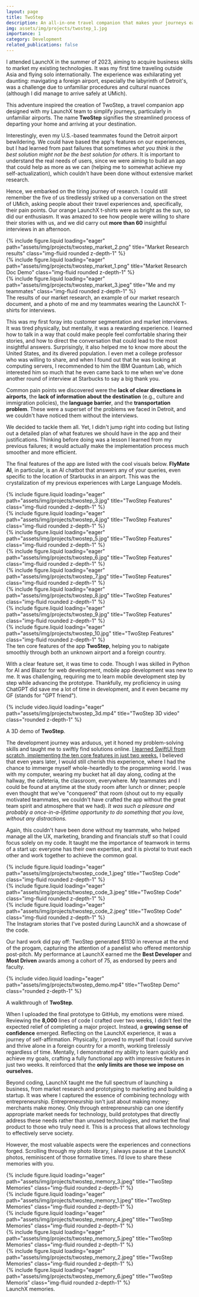 ```yaml
---
layout: page
title: TwoStep
description: An all-in-one travel companion that makes your journeys easier.
img: assets/img/projects/twostep_1.jpg
importance: 1
category: Development
related_publications: false
---
```

I attended LaunchX in the summer of 2023, aiming to acquire business skills to market my existing technologies. It was my first time traveling outside Asia and flying solo internationally. The experience was exhilarating yet daunting: mavigating a foreign airport, especially the labyrinth of Detroit's, was a challenge due to unfamiliar procedures and cultural nuances (although I did manage to arrive safely at UMich).

This adventure inspired the creation of TwoStep, a travel companion app designed with my LaunchX team to simplify journeys, particularly in unfamiliar airports. The name **TwoStep** signifies the streamlined process of departing your home and arriving at your destination.

Interestingly, even my U.S.-based teammates found the Detroit airport bewildering. We could have based the app's features on our experiences, but I had learned from past failures that sometimes *what you think is the best solution might not be the best solution for others*. It is important to understand the real needs of users, since we were aiming to build an app that could help as more as we can (helping me to somewhat achieve my self-actualization), which couldn't have been done without extensive market research.

Hence, we embarked on the tiring journey of research. I could still remember the five of us tiredlessly striked up a conversation on the street of UMich, asking people about their travel experiences and, specifically, their pain points. Our orange LaunchX t-shirts were as bright as the sun, so did our enthusiasm. It was amazed to see how people were willing to share their stories with us, and we did carry out **more than 60** insightful interviews in an afternoon.

<div class="row">
    <div class="col-sm-4 mt-3 mt-md-0">
        {% include figure.liquid loading="eager" path="assets/img/projects/twostep_market_2.png" title="Market Research results" class="img-fluid rounded z-depth-1" %}
    </div>
    <div class="col-sm-4 mt-3 mt-md-0">
        {% include figure.liquid loading="eager" path="assets/img/projects/twostep_market_1.png" title="Market Research Doc Demo" class="img-fluid rounded z-depth-1" %}
    </div>
    <div class="col-sm-4 mt-3 mt-md-0">
        {% include figure.liquid loading="eager" path="assets/img/projects/twostep_market_3.jpeg" title="Me and my teammates" class="img-fluid rounded z-depth-1" %}
    </div>
</div>
<div class="caption">
    The results of our market research, an example of our market research document, and a photo of me and my teammates wearing the LaunchX T-shirts for interviews.
</div>

This was my first foray into customer segmentation and market interviews. It was tired physically, but mentally, it was a rewarding experience. I learned how to talk in a way that could make people feel comfortable sharing their stories, and how to direct the conversation that could lead to the most insightful answers. Surprisingly, it also helped me to know more about the United States, and its divered population. I even met a college professor who was willing to share, and when I found out that he was looking at computing servers, I recommended to him the IBM Quantum Lab, which interested him so much that he even came back to me when we've done another round of interview at Starbucks to say a big thank you.

Common pain points we discovered were the **lack of clear directions in airports**, the **lack of information about the destination** (e.g., culture and immigration policies), the **language barrier**, and the **transportation problem**. These were a superset of the problems we faced in Detroit, and we couldn't have noticed them without the interviews.

We decided to tackle them all. Yet, I didn't jump right into coding but listing out a detailed plan of what features we should have in the app and their justifications. Thinking before doing was a lesson I learned from my previous failures; it would actually make the implementation process much smoother and more efficient. 

The final features of the app are listed with the cool visuals below. **FlyMate AI**, in particular, is an AI chatbot that answers any of your queries, even specific to the location of Starbucks in an airport. This was the crystalization of my previous experiences with Large Language Models.

<div class="row">
    <div class="col-sm-3 mt-3 mt-md-0">
        {% include figure.liquid loading="eager" path="assets/img/projects/twostep_3.jpg" title="TwoStep Features" class="img-fluid rounded z-depth-1" %}
    </div>
    <div class="col-sm-3 mt-3 mt-md-0">
        {% include figure.liquid loading="eager" path="assets/img/projects/twostep_4.jpg" title="TwoStep Features" class="img-fluid rounded z-depth-1" %}
    </div>
    <div class="col-sm-3 mt-3 mt-md-0">
        {% include figure.liquid loading="eager" path="assets/img/projects/twostep_5.jpg" title="TwoStep Features" class="img-fluid rounded z-depth-1" %}
    </div>
    <div class="col-sm-3 mt-3 mt-md-0">
        {% include figure.liquid loading="eager" path="assets/img/projects/twostep_6.jpg" title="TwoStep Features" class="img-fluid rounded z-depth-1" %}
    </div>
</div>
<div class="row">
    <div class="col-sm-3 mt-3 mt-md-0">
        {% include figure.liquid loading="eager" path="assets/img/projects/twostep_7.jpg" title="TwoStep Features" class="img-fluid rounded z-depth-1" %}
    </div>
    <div class="col-sm-3 mt-3 mt-md-0">
        {% include figure.liquid loading="eager" path="assets/img/projects/twostep_8.jpg" title="TwoStep Features" class="img-fluid rounded z-depth-1" %}
    </div>
    <div class="col-sm-3 mt-3 mt-md-0">
        {% include figure.liquid loading="eager" path="assets/img/projects/twostep_9.jpg" title="TwoStep Features" class="img-fluid rounded z-depth-1" %}
    </div>
    <div class="col-sm-3 mt-3 mt-md-0">
        {% include figure.liquid loading="eager" path="assets/img/projects/twostep_10.jpg" title="TwoStep Features" class="img-fluid rounded z-depth-1" %}
    </div>
</div>
<div class="caption">
    The ten core features of the app <b>TwoStep</b>, helping you to nabigate smoothly through both an unknown airport and a foreign country.
</div>

With a clear feature set, it was time to code. Though I was skilled in Python for AI and Blazor for web development, mobile app development was new to me. It was challenging, requiring me to learn mobile development step by step while advancing the prototype. Thankfully, my proficiency in using ChatGPT did save me a lot of time in development, and it even became my GF (stands for "GPT friend").

{% include video.liquid loading="eager" path="assets/img/projects/twostep_3d.mp4" title="TwoStep 3D video" class="rounded z-depth-1" %}
<div class="caption">
    A 3D demo of <b>TwoStep</b>.
</div>

The development journey was arduous, yet it honed my problem-solving skills and taught me to swiftly find solutions online. <u>I learned SwiftUI from scratch, implementing the ten core features in just two weeks.</u> I believed that even years later, I would still cherish this experience, where I had the chance to immerge myself whole-heartedly to the progamming world. I was with my computer, wearing my bucket hat all day along, coding at the hallway, the cafeteria, the classroom, everywhere. My teammates and I could be found at anytime at the study room after lunch or dinner; people even thought that we've "conquered" that room (shout out to my equally motivated teammates, we couldn't have crafted the app without the great team spirit and atmosphere that we had). *It was such a pleasure and probably a once-in-a-lifetime opportunity to do something that you love, without any distractions.*

Again, this couldn't have been done without my teammate, who helped manage all the UX, marketing, branding and financials stuff so that I could focus solely on my code. It taught me the importance of teamwork in terms of a start up: everyone has their own expertise, and it is pivotal to trust each other and work together to achieve the common goal.

<div class="row">
    <div class="col-sm-3 mt-3 mt-md-0">
        {% include figure.liquid loading="eager" path="assets/img/projects/twostep_code_1.jpeg" title="TwoStep Code" class="img-fluid rounded z-depth-1" %}
    </div>
    <div class="col-sm-6 mt-3 mt-md-0">
        {% include figure.liquid loading="eager" path="assets/img/projects/twostep_code_3.jpeg" title="TwoStep Code" class="img-fluid rounded z-depth-1" %}
    </div>
    <div class="col-sm-3 mt-3 mt-md-0">
        {% include figure.liquid loading="eager" path="assets/img/projects/twostep_code_2.jpeg" title="TwoStep Code" class="img-fluid rounded z-depth-1" %}
    </div>
</div>
<div class="caption">
    The Instagram stories that I've posted during LaunchX and a showcase of the code.
</div>

Our hard work did pay off: TwoStep generated $1130 in revenue at the end of the progam, capturing the attention of a panelist who offered mentorship post-pitch. My performance at LaunchX earned me the **Best Developer** and **Most Driven** awards among a cohort of 75, as endorsed by peers and faculty. 

{% include video.liquid loading="eager" path="assets/img/projects/twostep_demo.mp4" title="TwoStep Demo" class="rounded z-depth-1" %}
<div class="caption">
    A walkthrough of <b>TwoStep</b>.
</div>

When I uploaded the final prototype to GitHub, my emotions were mixed. Reviewing the **8,000** lines of code I crafted over two weeks, I didn’t feel the expected relief of completing a major project. Instead, a **growing sense of confidence** emerged. Reflecting on the LaunchX experience, it was a journey of self-affirmation. Physically, I proved to myself that I could survive and thrive alone in a foreign country for a month, working tirelessly regardless of time. Mentally, I demonstrated my ability to learn quickly and achieve my goals, crafting a fully functional app with impressive features in just two weeks. It reinforced that the **only limits are those we impose on ourselves.**

Beyond coding, LaunchX taught me the full spectrum of launching a business, from market research and prototyping to marketing and building a startup. It was where I captured the essence of combining technology with entrepreneurship. Entrepreneurship isn't just about making money; merchants make money. Only through entrepreneurship can one identify appropriate market needs for technology, build prototypes that directly address these needs rather than unused technologies, and market the final product to those who truly need it. This is a process that allows technology to effectively serve society.

However, the most valuable aspects were the experiences and connections forged. Scrolling through my photo library, I always pause at the LaunchX photos, reminiscent of those formative times. I’d love to share these memories with you.

<div class="row">
    <div class="col-sm-3 mt-3 mt-md-0">
        {% include figure.liquid loading="eager" path="assets/img/projects/twostep_memory_3.jpeg" title="TwoStep Memories" class="img-fluid rounded z-depth-1" %}
    </div>
    <div class="col-sm-3 mt-3 mt-md-0">
        {% include figure.liquid loading="eager" path="assets/img/projects/twostep_memory_1.jpeg" title="TwoStep Memories" class="img-fluid rounded z-depth-1" %}
    </div>
    <div class="col-sm-3 mt-3 mt-md-0">
        {% include figure.liquid loading="eager" path="assets/img/projects/twostep_memory_4.jpeg" title="TwoStep Memories" class="img-fluid rounded z-depth-1" %}
    </div>
    <div class="col-sm-3 mt-3 mt-md-0">
        {% include figure.liquid loading="eager" path="assets/img/projects/twostep_memory_5.jpeg" title="TwoStep Memories" class="img-fluid rounded z-depth-1" %}
    </div>
</div>
<div class="row">
    <div class="col-sm-6 mt-3 mt-md-0">
        {% include figure.liquid loading="eager" path="assets/img/projects/twostep_memory_2.jpeg" title="TwoStep Memories" class="img-fluid rounded z-depth-1" %}
    </div>
    <div class="col-sm-6 mt-3 mt-md-0">
        {% include figure.liquid loading="eager" path="assets/img/projects/twostep_memory_6.jpeg" title="TwoStep Memoris" class="img-fluid rounded z-depth-1" %}
    </div>
</div>
<div class="caption">
    LaunchX memories.
</div>